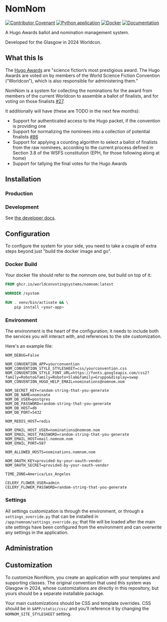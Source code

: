 # NomNom

[![Contributor Covenant](https://img.shields.io/badge/Contributor%20Covenant-2.1-4baaaa.svg)](https://nomnom.fans/code_of_conduct.html)
[![Python application](https://github.com/WorldconVotingSystems/nomnom/actions/workflows/python-app.yml/badge.svg)](https://github.com/WorldconVotingSystems/nomnom/actions/workflows/python-app.yml)
[![Docker](https://github.com/WorldconVotingSystems/nomnom/actions/workflows/docker-publish.yml/badge.svg)](https://github.com/WorldconVotingSystems/nomnom/actions/workflows/docker-publish.yml)
[![Documentation](https://github.com/WorldconVotingSystems/nomnom/actions/workflows/docs.yml/badge.svg)](https://github.com/WorldconVotingSystems/nomnom/actions/workflows/docs.yml)

A Hugo Awards ballot and nomination management system.

Developed for the Glasgow in 2024 Worldcon.

## What this Is

The [Hugo Awards](https://www.thehugoawards.org/about/) are "science fiction’s most prestigious award. The Hugo Awards are voted on by members of the World Science Fiction Convention (“Worldcon”), which is also responsible for administering them."

NomNom is a system for collecting the nominations for the award from members of the current Worldcon to assemble a ballot of finalists, and for voting on those finalists [#27](https://github.com/WorldconVotingSystems/nomnom/issues/27).

It additionally will have (these are TODO in the next few months):

* Support for authenticated access to the Hugo packet, if the convention is providing one
* Support for normalizing the nominees into a collection of potential finalists [#86](https://github.com/WorldconVotingSystems/nomnom/issues/86)
* Support for applying a counting algorithm to select a ballot of finalists from the raw nominees, according to the current process defined in Section 3.8 of the WSFS constitution (EPH, for those following along at home)
* Support for tallying the final votes for the Hugo Awards

## Installation

### Production

### Development

See [the developer docs](docs/docs/dev/index.md).

## Configuration

To configure the system for your side, you need to take a couple of extra steps beyond just "build the docker image and go".

### Docker Build

Your docker file should refer to the nomnom one, but build on top of it:

``` dockerfile
FROM ghcr.io/worldconvotingsystems/nomnom:latest

WORKDIR /system

RUN . venv/bin/activate && \
    pip install <your-app>
```

### Environment

The environment is the heart of the configuration; it needs to include both the services you will interact with, and references to the site customization.

Here's an example file:

``` shell
NOM_DEBUG=False

NOM_CONVENTION_APP=yourconvention
NOM_CONVENTION_STYLE_STYLESHEET=css/yourconvention.css
NOM_CONVENTION_STYLE_FONT_URL=https://fonts.googleapis.com/css2?family=Roboto&family=Roboto+Slab&family=Gruppo&display=swap
NOM_CONVENTION_HUGO_HELP_EMAIL=nominations@nomnom.nom

NOM_SECRET_KEY=random-string-that-you-generate
NOM_DB_NAME=nominate
NOM_DB_USER=postgres
NOM_DB_PASSWORD=random-string-that-you-generate
NOM_DB_HOST=db
NOM_DB_PORT=5432

NOM_REDIS_HOST=redis

NOM_EMAIL_HOST_USER=nominations@nomnom.nom
NOM_EMAIL_HOST_PASSWORD=random-string-that-you-generate
NOM_EMAIL_HOST=mail.nomnom.nom
NOM_EMAIL_PORT=587

NOM_ALLOWED_HOSTS=nominations.nomnom.nom

NOM_OAUTH_KEY=provided-by-your-oauth-vendor
NOM_OAUTH_SECRET=provided-by-your-oauth-vendor

TIME_ZONE=America/Los_Angeles

CELERY_FLOWER_USER=admin
CELERY_FLOWER_PASSWORD=random-string-that-you-generate
```

### Settings

All settings customization is through the environment, or through a
`settings_override.py` that can be installed in
`/app/nomnom/settings_override.py`; that file will be loaded after the main site
settings have been configured from the environment and can overwrite any
settings in the application.

## Administration

## Customization

To customize NomNom, you create an application with your templates and supporting classes. The original convention that used this system was Glasgow in 2024, whose customizations are directly in this repository, but yours should be a separate installable package.

Your main customizations should be CSS and template overrides. CSS should be in `$APP/static/css/` and you'll reference it by changing the `NOMNOM_SITE_STYLESHEET` setting.
